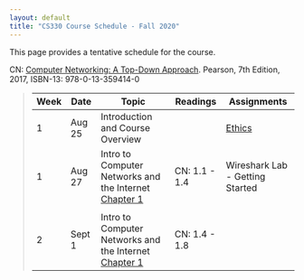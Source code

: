 ```yaml
---
layout: default
title: "CS330 Course Schedule - Fall 2020"
---
```


This page provides a tentative schedule for the course.

CN: [Computer Networking: A Top-Down Approach](https://www.pearson.com/us/higher-education/program/Kurose-Computer-Networking-A-Top-Down-Approach-7th-Edition/PGM1101673.html). Pearson, 7th Edition, 2017, ISBN-13: 978-0-13-359414-0


>  Week    | Date     | Topic        | Readings   | Assignments                                  
> -------- | -------- | ------------ | ---------- | -------------------------------------
> 1 | Aug 25 | Introduction and Course Overview | | [Ethics](../assign/assignment01.html)
> 1 | Aug 27 | Intro to Computer Networks and the Internet [Chapter 1](../slides/chapter_1.pdf) | CN: 1.1 - 1.4 | Wireshark Lab - Getting Started
> | | | |
> 2  | Sept 1 | Intro to Computer Networks and the Internet [Chapter 1](../slides/chapter_1.pdf)  | CN: 1.4 - 1.8 |
